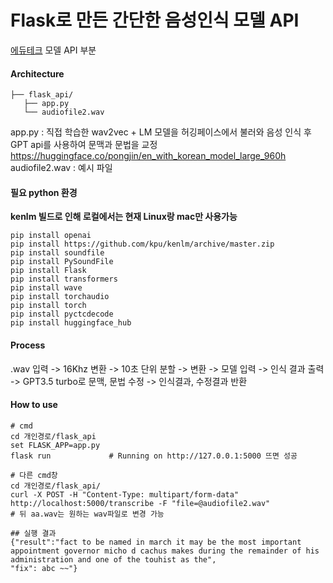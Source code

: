# Flask로 만든 간단한 음성인식 모델 API
[에듀테크](https://github.com/EduTechProjects) 모델 API 부분
#### Architecture  
```
├── flask_api/
   ├── app.py
   └── audiofile2.wav
```
app.py : 직접 학습한 wav2vec + LM 모델을 허깅페이스에서 불러와 음성 인식 후 GPT api를 사용하여 문맥과 문법을 교정  
https://huggingface.co/pongjin/en_with_korean_model_large_960h  
audiofile2.wav : 예시 파일
#### 필요 python 환경

**kenlm 빌드로 인해 로컬에서는 현재 Linux랑 mac만 사용가능** 
```
pip install openai
pip install https://github.com/kpu/kenlm/archive/master.zip
pip install soundfile  
pip install PySoundFile  
pip install Flask  
pip install transformers  
pip install wave  
pip install torchaudio  
pip install torch  
pip install pyctcdecode
pip install huggingface_hub 
```
#### Process
.wav 입력 -> 16Khz 변환 -> 10초 단위 분할 -> 변환 -> 모델 입력 -> 인식 결과 출력 -> GPT3.5 turbo로 문맥, 문법 수정 -> 인식결과, 수정결과 반환

#### How to use
```
# cmd
cd 개인경로/flask_api
set FLASK_APP=app.py
flask run             # Running on http://127.0.0.1:5000 뜨면 성공

# 다른 cmd창
cd 개인경로/flask_api/
curl -X POST -H "Content-Type: multipart/form-data" http://localhost:5000/transcribe -F "file=@audiofile2.wav"
# 뒤 aa.wav는 원하는 wav파일로 변경 가능

## 실행 결과
{"result":"fact to be named in march it may be the most important appointment governor micho d cachus makes during the remainder of his administration and one of the touhist as the",
"fix": abc ~~"}
```
